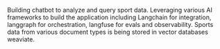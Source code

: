 Building chatbot to analyze and query sport data. 
Leveraging various AI frameworks to build the application including Langchain for integration, langgraph for orchestration, langfuse for evals and observability. 
Sports data from various document types is being stored in vector databases weaviate.
